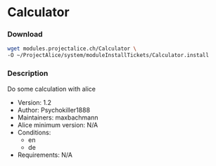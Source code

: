 # Calculator

### Download
```bash
wget modules.projectalice.ch/Calculator \
-O ~/ProjectAlice/system/moduleInstallTickets/Calculator.install
```

### Description
Do some calculation with alice

- Version: 1.2
- Author: Psychokiller1888
- Maintainers: maxbachmann
- Alice minimum version: N/A
- Conditions:
  - en
  - de
- Requirements: N/A
